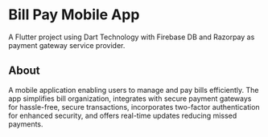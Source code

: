 # Bill Pay Mobile App

A Flutter project using Dart Technology with Firebase DB and Razorpay as payment gateway service provider.

## About

A mobile application enabling users to manage and pay bills efficiently. The app simplifies bill organization, integrates with secure payment gateways for hassle-free, secure transactions, incorporates two-factor authentication  for enhanced security, and offers real-time updates reducing missed payments.

